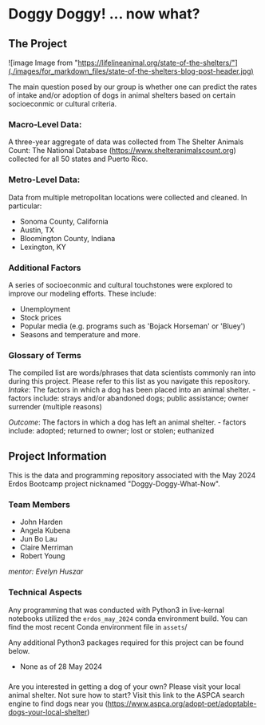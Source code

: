 # Doggy Doggy! ... now what?

## The Project
![image Image from "https://lifelineanimal.org/state-of-the-shelters/"](./images/for_markdown_files/state-of-the-shelters-blog-post-header.jpg)

The main question posed by our group is whether one can predict the rates of intake and/or adoption of dogs in animal shelters based on certain socioeconmic or cultural criteria.


### Macro-Level Data: 
A three-year aggregate of data was collected from The Shelter Animals Count: The National Database (https://www.shelteranimalscount.org) collected for all 50 states and Puerto Rico.

### Metro-Level Data: 
Data from multiple metropolitan locations were collected and cleaned. In particular:
- Sonoma County, California
- Austin, TX
- Bloomington County, Indiana
- Lexington, KY

### Additional Factors
A series of socioeconmic and cultural touchstones were explored to improve our modeling efforts. These include:
- Unemployment
- Stock prices
- Popular media (e.g. programs such as 'Bojack Horseman' or 'Bluey')
- Seasons and temperature
and more.

### Glossary of Terms
The compiled list are words/phrases that data scientists commonly ran into during this project. Please refer to this list as you navigate this repository. 
*Intake*: The factors in which a dog has been placed into an animal shelter.
    - factors include: strays and/or abandoned dogs; public assistance; owner surrender (multiple reasons)

*Outcome*: The factors in which a dog has left an animal shelter.
    - factors include: adopted; returned to owner; lost or stolen; euthanized


## Project Information

This is the data and programming repository associated with the May 2024 Erdos Bootcamp project nicknamed "Doggy-Doggy-What-Now".

###  Team Members 

- John Harden
- Angela Kubena
- Jun Bo Lau
- Claire Merriman 
- Robert Young

*mentor: Evelyn Huszar*

### Technical Aspects

Any programming that was conducted with Python3 in live-kernal notebooks utilized the `erdos_may_2024` conda environment build. You can find the most recent Conda environment file in `assets`/

Any additional Python3 packages required for this project can be found below.
- None as of 28 May 2024

### 

Are you interested in getting a dog of your own? Please visit your local animal shelter. 
Not sure how to start? Visit this link to the ASPCA search engine to find dogs near you (https://www.aspca.org/adopt-pet/adoptable-dogs-your-local-shelter)